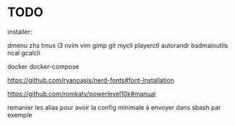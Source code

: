 # TODO

installer:

dmenu
zhs
tmux
i3
nvim
vim
gimp
git
mycli
playerctl
autorandr
bsdmainutils
ncal
gcalcli


docker
docker-compose

https://github.com/ryanoasis/nerd-fonts#font-installation

https://github.com/romkatv/powerlevel10k#manual

remanier les alias pour avoir la config minimale à envoyer dans sbash par exemple

